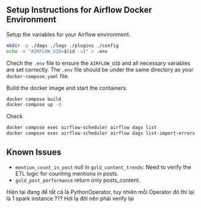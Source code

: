 ## Setup Instructions for Airflow Docker Environment

Setup the variables for your Airflow environment.

```bash
mkdir -p ./dags ./logs ./plugins ./config
echo -e "AIRFLOW_UID=$(id -u)" > .env
```

Chech the `.env` file to ensure the `AIRFLOW_UID` and all necessary variables are set correctly.
The `.env` file should be under the same directory as your `docker-compose.yaml` file.

Build the docker image and start the containers.

```bash
docker compose build
docker compose up -d
```

Check
```bash
docker compose exec airflow-scheduler airflow dags list
docker compose exec airflow-scheduler airflow dags list-import-errors
```



## Known Issues
- `mention_count_in_post` null in `gold_content_trends`: Need to verify the ETL logic for counting mentions in posts.
- `gold_post_performance` return only posts_content.


Hiện tại đang để tất cả là PythonOperator, tuy nhiên mỗi Operator đó thì lại là 1 spark instance ??? Hơi lạ đời nên phải verify lại